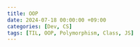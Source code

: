 ```yaml
---
title: OOP
date: 2024-07-18 00:00:00 +09:00
categories: [Dev, CS]
tags: [TIL, OOP, Polymorphism, Class, JS]
---
```

